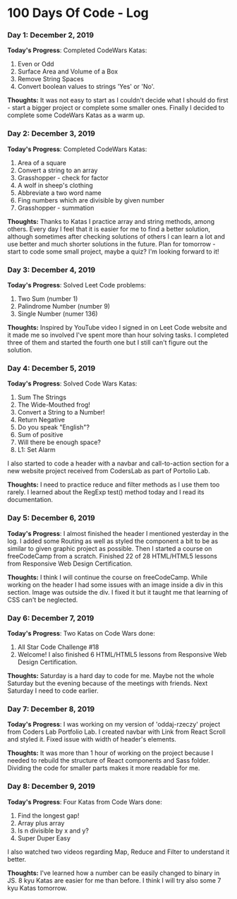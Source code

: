 # 100 Days Of Code - Log

### Day 1: December 2, 2019 

**Today's Progress**: 
Completed CodeWars Katas:
1. Even or Odd
2. Surface Area and Volume of a Box
3. Remove String Spaces
4. Convert boolean values to strings 'Yes' or 'No'.


**Thoughts:** 
It was not easy to start as I couldn't decide what I should do first - start a bigger project or complete some smaller ones. Finally I decided to complete some CodeWars Katas as a warm up.

### Day 2: December 3, 2019 

**Today's Progress**: 
Completed CodeWars Katas:
1. Area of a square
2. Convert a string to an array
3. Grasshopper - check for factor
4. A wolf in sheep's clothing
5. Abbreviate a two word name
6. Fing numbers which are divisible by given number
7. Grasshopper - summation


**Thoughts:** 
Thanks to Katas I practice array and string methods, among others. Every day I feel that it is easier for me to find a better solution, although sometimes after checking solutions of others I can learn a lot and use better and much shorter solutions in the future. Plan for tomorrow - start to code some small project, maybe a quiz? I'm looking forward to it!

### Day 3: December 4, 2019 

**Today's Progress**: 
Solved Leet Code problems:
1. Two Sum (number 1)
2. Palindrome Number (number 9)
3. Single Number (numer 136)

**Thoughts:** 
Inspired by YouTube video I signed in on Leet Code website and it made me so involved I've spent more than hour solving tasks. I completed three of them and started the fourth one but I still can't figure out the solution.

### Day 4: December 5, 2019 

**Today's Progress**: 
Solved Code Wars Katas:
1. Sum The Strings
2. The Wide-Mouthed frog!
3. Convert a String to a Number!
4. Return Negative
5. Do you speak "English"?
6. Sum of positive
7. Will there be enough space?
8. L1: Set Alarm

I also started to code a header with a navbar and call-to-action section for a new website project received from CodersLab as part of Portolio Lab.

**Thoughts:** 
I need to practice reduce and filter methods as I use them too rarely. 
I learned about the RegExp test() method today and I read its documentation.

### Day 5: December 6, 2019 

**Today's Progress**: 
I almost finished the header I mentioned yesterday in the log. I added some Routing as well as styled the component a bit to be as similar to given graphic project as possible. 
Then I started a course on freeCodeCamp from a scratch. Finished 22 of 28 HTML/HTML5 lessons from Responsive Web Design Certification.

**Thoughts:** 
I think I will continue the course on freeCodeCamp. 
While working on the header I had some issues with an image inside a div in this section. Image was outside the div. I fixed it but it taught me that learning of CSS can't be neglected.

### Day 6: December 7, 2019 

**Today's Progress**: 
Two Katas on Code Wars done: 
1. All Star Code Challenge #18
2. Welcome!
I also finished 6 HTML/HTML5 lessons from Responsive Web Design Certification.

**Thoughts:** 
Saturday is a hard day to code for me. Maybe not the whole Saturday but the evening because of the meetings with friends. Next Saturday I need to code earlier. 

### Day 7: December 8, 2019 

**Today's Progress**:
I was working on my version of 'oddaj-rzeczy' project from Coders Lab Portfolio Lab. I created navbar with Link from React Scroll and styled it. Fixed issue with width of header's elements. 

**Thoughts:** 
It was more than 1 hour of working on the project because I needed to rebuild the structure of React components and Sass folder. Dividing the code for smaller parts makes it more readable for me.

### Day 8: December 9, 2019 

**Today's Progress**:
Four Katas from Code Wars done:
1. Find the longest gap!
2. Array plus array
3. Is n divisible by x and y?
4. Super Duper Easy

I also watched two videos regarding Map, Reduce and Filter to understand it better.

**Thoughts:** 
I've learned how a number can be easily changed to binary in JS. 8 kyu Katas are easier for me than before. I think I will try also some 7 kyu Katas tomorrow.
